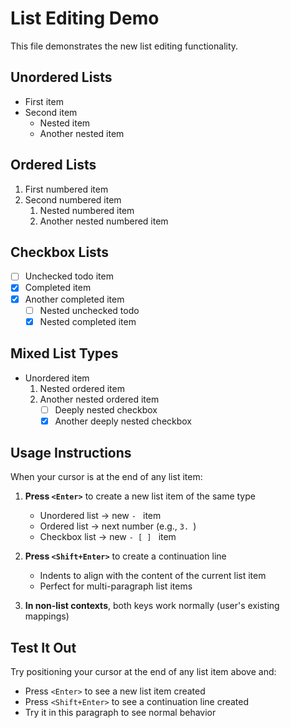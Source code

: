 # List Editing Demo

This file demonstrates the new list editing functionality.

## Unordered Lists
- First item
- Second item  
  - Nested item
  - Another nested item

## Ordered Lists  
1. First numbered item
2. Second numbered item
   1. Nested numbered item
   2. Another nested numbered item

## Checkbox Lists
- [ ] Unchecked todo item
- [x] Completed item
- [X] Another completed item
  - [ ] Nested unchecked todo
  - [x] Nested completed item

## Mixed List Types
- Unordered item
  1. Nested ordered item
  2. Another nested ordered item
     - [ ] Deeply nested checkbox
     - [x] Another deeply nested checkbox

## Usage Instructions

When your cursor is at the end of any list item:

1. **Press `<Enter>`** to create a new list item of the same type
   - Unordered list → new `- ` item
   - Ordered list → next number (e.g., `3. `)  
   - Checkbox list → new `- [ ] ` item

2. **Press `<Shift+Enter>`** to create a continuation line
   - Indents to align with the content of the current list item
   - Perfect for multi-paragraph list items

3. **In non-list contexts**, both keys work normally (user's existing mappings)

## Test It Out

Try positioning your cursor at the end of any list item above and:
- Press `<Enter>` to see a new list item created
- Press `<Shift+Enter>` to see a continuation line created
- Try it in this paragraph to see normal behavior